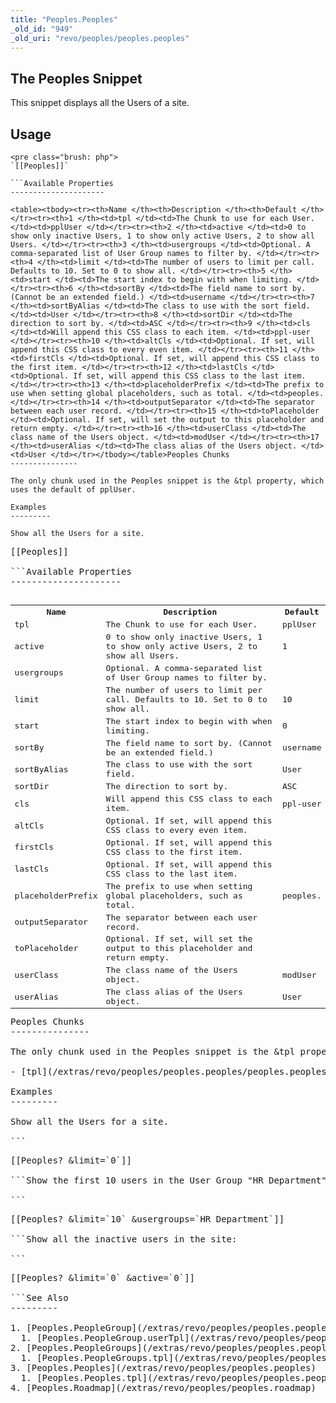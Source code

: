 ```yaml
---
title: "Peoples.Peoples"
_old_id: "949"
_old_uri: "revo/peoples/peoples.peoples"
---
```


The Peoples Snippet 
--------------------

This snippet displays all the Users of a site.

Usage 
------

```
<pre class="brush: php">
`[[Peoples]]`

```Available Properties 
---------------------

<table><tbody><tr><th>Name </th><th>Description </th><th>Default </th></tr><tr><th>1 </th><td>tpl </td><td>The Chunk to use for each User. </td><td>pplUser </td></tr><tr><th>2 </th><td>active </td><td>0 to show only inactive Users, 1 to show only active Users, 2 to show all Users. </td></tr><tr><th>3 </th><td>usergroups </td><td>Optional. A comma-separated list of User Group names to filter by. </td></tr><tr><th>4 </th><td>limit </td><td>The number of users to limit per call. Defaults to 10. Set to 0 to show all. </td></tr><tr><th>5 </th><td>start </td><td>The start index to begin with when limiting. </td></tr><tr><th>6 </th><td>sortBy </td><td>The field name to sort by. (Cannot be an extended field.) </td><td>username </td></tr><tr><th>7 </th><td>sortByAlias </td><td>The class to use with the sort field. </td><td>User </td></tr><tr><th>8 </th><td>sortDir </td><td>The direction to sort by. </td><td>ASC </td></tr><tr><th>9 </th><td>cls </td><td>Will append this CSS class to each item. </td><td>ppl-user </td></tr><tr><th>10 </th><td>altCls </td><td>Optional. If set, will append this CSS class to every even item. </td></tr><tr><th>11 </th><td>firstCls </td><td>Optional. If set, will append this CSS class to the first item. </td></tr><tr><th>12 </th><td>lastCls </td><td>Optional. If set, will append this CSS class to the last item. </td></tr><tr><th>13 </th><td>placeholderPrefix </td><td>The prefix to use when setting global placeholders, such as total. </td><td>peoples. </td></tr><tr><th>14 </th><td>outputSeparator </td><td>The separator between each user record. </td></tr><tr><th>15 </th><td>toPlaceholder </td><td>Optional. If set, will set the output to this placeholder and return empty. </td></tr><tr><th>16 </th><td>userClass </td><td>The class name of the Users object. </td><td>modUser </td></tr><tr><th>17 </th><td>userAlias </td><td>The class alias of the Users object. </td><td>User </td></tr></tbody></table>Peoples Chunks 
---------------

The only chunk used in the Peoples snippet is the &tpl property, which uses the default of pplUser.

Examples 
---------

Show all the Users for a site.

```
<pre class="brush: php">
[[Peoples]]

```Available Properties 
---------------------

<table id="TBL1376497247026"><tbody><tr><th>Name </th><th>Description </th><th>Default </th></tr><tr><td>tpl </td><td>The Chunk to use for each User. </td><td>pplUser </td></tr><tr><td>active </td><td>0 to show only inactive Users, 1 to show only active Users, 2 to show all Users. </td><td>1 </td></tr><tr><td>usergroups </td><td>Optional. A comma-separated list of User Group names to filter by. </td><td> </td></tr><tr><td>limit </td><td>The number of users to limit per call. Defaults to 10. Set to 0 to show all. </td><td>10 </td></tr><tr><td>start </td><td>The start index to begin with when limiting. </td><td>0 </td></tr><tr><td>sortBy </td><td>The field name to sort by. (Cannot be an extended field.) </td><td>username </td></tr><tr><td>sortByAlias </td><td>The class to use with the sort field. </td><td>User </td></tr><tr><td>sortDir </td><td>The direction to sort by. </td><td>ASC </td></tr><tr><td>cls </td><td>Will append this CSS class to each item. </td><td>ppl-user </td></tr><tr><td>altCls </td><td>Optional. If set, will append this CSS class to every even item. </td><td> </td></tr><tr><td>firstCls </td><td>Optional. If set, will append this CSS class to the first item. </td><td> </td></tr><tr><td>lastCls </td><td>Optional. If set, will append this CSS class to the last item. </td><td> </td></tr><tr><td>placeholderPrefix </td><td>The prefix to use when setting global placeholders, such as total. </td><td>peoples. </td></tr><tr><td>outputSeparator </td><td>The separator between each user record. </td><td> </td></tr><tr><td>toPlaceholder </td><td>Optional. If set, will set the output to this placeholder and return empty. </td><td> </td></tr><tr><td>userClass </td><td>The class name of the Users object. </td><td>modUser </td></tr><tr><td>userAlias </td><td>The class alias of the Users object. </td><td>User </td></tr></tbody></table>Peoples Chunks 
---------------

The only chunk used in the Peoples snippet is the &tpl property, which uses the default of pplUser.

- [tpl](/extras/revo/peoples/peoples.peoples/peoples.peoples.tpl "Peoples.Peoples.tpl")

Examples 
---------

Show all the Users for a site.

```
<pre class="brush: php">
[[Peoples? &limit=`0`]]

```Show the first 10 users in the User Group "HR Department":

```
<pre class="brush: php">
[[Peoples? &limit=`10` &usergroups=`HR Department`]]

```Show all the inactive users in the site:

```
<pre class="brush: php">
[[Peoples? &limit=`0` &active=`0`]]

```See Also 
---------

1. [Peoples.PeopleGroup](/extras/revo/peoples/peoples.peoplegroup)
  1. [Peoples.PeopleGroup.userTpl](/extras/revo/peoples/peoples.peoplegroup/peoples.peoplegroup.usertpl)
2. [Peoples.PeopleGroups](/extras/revo/peoples/peoples.peoplegroups)
  1. [Peoples.PeopleGroups.tpl](/extras/revo/peoples/peoples.peoplegroups/peoples.peoplegroups.tpl)
3. [Peoples.Peoples](/extras/revo/peoples/peoples.peoples)
  1. [Peoples.Peoples.tpl](/extras/revo/peoples/peoples.peoples/peoples.peoples.tpl)
4. [Peoples.Roadmap](/extras/revo/peoples/peoples.roadmap)